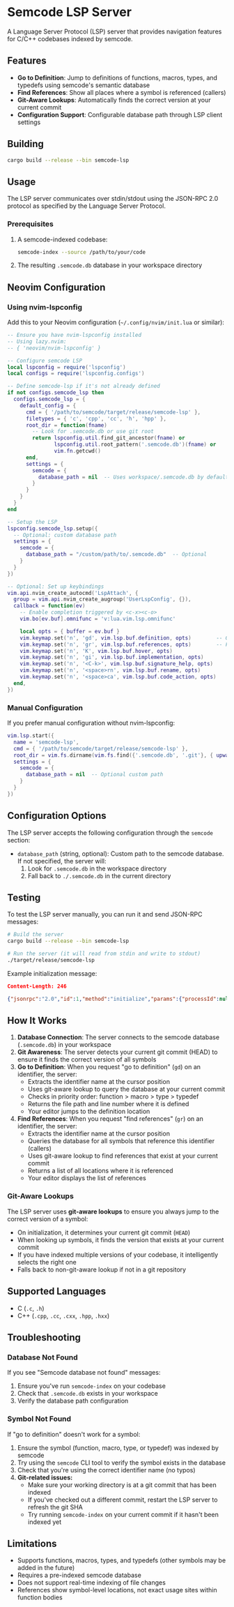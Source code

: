 # Semcode LSP Server

A Language Server Protocol (LSP) server that provides navigation features for C/C++ codebases indexed by semcode.

## Features

- **Go to Definition**: Jump to definitions of functions, macros, types, and typedefs using semcode's semantic database
- **Find References**: Show all places where a symbol is referenced (callers)
- **Git-Aware Lookups**: Automatically finds the correct version at your current commit
- **Configuration Support**: Configurable database path through LSP client settings

## Building

```bash
cargo build --release --bin semcode-lsp
```

## Usage

The LSP server communicates over stdin/stdout using the JSON-RPC 2.0 protocol as specified by the Language Server Protocol.

### Prerequisites

1. A semcode-indexed codebase:
   ```bash
   semcode-index --source /path/to/your/code
   ```

2. The resulting `.semcode.db` database in your workspace directory

## Neovim Configuration

### Using nvim-lspconfig

Add this to your Neovim configuration (`~/.config/nvim/init.lua` or similar):

```lua
-- Ensure you have nvim-lspconfig installed
-- Using lazy.nvim:
-- { 'neovim/nvim-lspconfig' }

-- Configure semcode LSP
local lspconfig = require('lspconfig')
local configs = require('lspconfig.configs')

-- Define semcode-lsp if it's not already defined
if not configs.semcode_lsp then
  configs.semcode_lsp = {
    default_config = {
      cmd = { '/path/to/semcode/target/release/semcode-lsp' },
      filetypes = { 'c', 'cpp', 'cc', 'h', 'hpp' },
      root_dir = function(fname)
        -- Look for .semcode.db or use git root
        return lspconfig.util.find_git_ancestor(fname) or
               lspconfig.util.root_pattern('.semcode.db')(fname) or
               vim.fn.getcwd()
      end,
      settings = {
        semcode = {
          database_path = nil  -- Uses workspace/.semcode.db by default
        }
      }
    }
  }
end

-- Setup the LSP
lspconfig.semcode_lsp.setup({
  -- Optional: custom database path
  settings = {
    semcode = {
      database_path = "/custom/path/to/.semcode.db"  -- Optional
    }
  }
})

-- Optional: Set up keybindings
vim.api.nvim_create_autocmd('LspAttach', {
  group = vim.api.nvim_create_augroup('UserLspConfig', {}),
  callback = function(ev)
    -- Enable completion triggered by <c-x><c-o>
    vim.bo[ev.buf].omnifunc = 'v:lua.vim.lsp.omnifunc'

    local opts = { buffer = ev.buf }
    vim.keymap.set('n', 'gd', vim.lsp.buf.definition, opts)        -- Go to definition
    vim.keymap.set('n', 'gr', vim.lsp.buf.references, opts)        -- Find references (callers)
    vim.keymap.set('n', 'K', vim.lsp.buf.hover, opts)
    vim.keymap.set('n', 'gi', vim.lsp.buf.implementation, opts)
    vim.keymap.set('n', '<C-k>', vim.lsp.buf.signature_help, opts)
    vim.keymap.set('n', '<space>rn', vim.lsp.buf.rename, opts)
    vim.keymap.set('n', '<space>ca', vim.lsp.buf.code_action, opts)
  end,
})
```

### Manual Configuration

If you prefer manual configuration without nvim-lspconfig:

```lua
vim.lsp.start({
  name = 'semcode-lsp',
  cmd = { '/path/to/semcode/target/release/semcode-lsp' },
  root_dir = vim.fs.dirname(vim.fs.find({'.semcode.db', '.git'}, { upward = true })[1]),
  settings = {
    semcode = {
      database_path = nil  -- Optional custom path
    }
  }
})
```

## Configuration Options

The LSP server accepts the following configuration through the `semcode` section:

- `database_path` (string, optional): Custom path to the semcode database. If not specified, the server will:
  1. Look for `.semcode.db` in the workspace directory
  2. Fall back to `./.semcode.db` in the current directory

## Testing

To test the LSP server manually, you can run it and send JSON-RPC messages:

```bash
# Build the server
cargo build --release --bin semcode-lsp

# Run the server (it will read from stdin and write to stdout)
./target/release/semcode-lsp
```

Example initialization message:
```json
Content-Length: 246

{"jsonrpc":"2.0","id":1,"method":"initialize","params":{"processId":null,"rootUri":"file:///path/to/your/workspace","capabilities":{},"initializationOptions":{},"workspaceFolders":null}}
```

## How It Works

1. **Database Connection**: The server connects to the semcode database (`.semcode.db`) in your workspace
2. **Git Awareness**: The server detects your current git commit (HEAD) to ensure it finds the correct version of all symbols
3. **Go to Definition**: When you request "go to definition" (`gd`) on an identifier, the server:
   - Extracts the identifier name at the cursor position
   - Uses git-aware lookup to query the database at your current commit
   - Checks in priority order: function > macro > type > typedef
   - Returns the file path and line number where it is defined
   - Your editor jumps to the definition location
4. **Find References**: When you request "find references" (`gr`) on an identifier, the server:
   - Extracts the identifier name at the cursor position
   - Queries the database for all symbols that reference this identifier (callers)
   - Uses git-aware lookup to find references that exist at your current commit
   - Returns a list of all locations where it is referenced
   - Your editor displays the list of references

### Git-Aware Lookups

The LSP server uses **git-aware lookups** to ensure you always jump to the correct version of a symbol:

- On initialization, it determines your current git commit (`HEAD`)
- When looking up symbols, it finds the version that exists at your current commit
- If you have indexed multiple versions of your codebase, it intelligently selects the right one
- Falls back to non-git-aware lookup if not in a git repository

## Supported Languages

- C (`.c`, `.h`)
- C++ (`.cpp`, `.cc`, `.cxx`, `.hpp`, `.hxx`)

## Troubleshooting

### Database Not Found
If you see "Semcode database not found" messages:
1. Ensure you've run `semcode-index` on your codebase
2. Check that `.semcode.db` exists in your workspace
3. Verify the database path configuration

### Symbol Not Found
If "go to definition" doesn't work for a symbol:
1. Ensure the symbol (function, macro, type, or typedef) was indexed by semcode
2. Try using the `semcode` CLI tool to verify the symbol exists in the database
3. Check that you're using the correct identifier name (no typos)
4. **Git-related issues:**
   - Make sure your working directory is at a git commit that has been indexed
   - If you've checked out a different commit, restart the LSP server to refresh the git SHA
   - Try running `semcode-index` on your current commit if it hasn't been indexed yet

## Limitations

- Supports functions, macros, types, and typedefs (other symbols may be added in the future)
- Requires a pre-indexed semcode database
- Does not support real-time indexing of file changes
- References show symbol-level locations, not exact usage sites within function bodies
